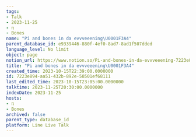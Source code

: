 ```yaml
---
tags:
- Talk
- 2023-11-25
- π
- Bones
name: "Pi and bones in da evvveeening\U0001F3A4"
parent_database_id: e9339446-880f-4ef0-8ad7-8ad1f507dded
language_level: No limit
object: page
notion_url: https://www.notion.so/Pi-and-bones-in-da-evvveeening-7223e894aa51432b892e58501ef68111
title: "Pi and bones in da evvveeening\U0001F3A4"
created_time: 2023-10-15T22:39:00.0000000
id: 7223e894-aa51-432b-892e-58501ef68111
last_edited_time: 2023-10-15T23:05:00.0000000
talktime: 2023-11-25T20:30:00.0000000
indexDate: 2023-11-25
hosts:
- π
- Bones
archived: false
parent_type: database_id
platform: Line Live Talk
---
```



   
   
   
   

   
























